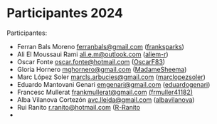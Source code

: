 # Participantes 2024

Participantes:
- Ferran Bals Moreno <ferranbals@gmail.com> ([franksparks](https://github.com/franksparks))
- Ali El Moussaui Rami <ali.e.m@outlook.com> ([aliem-r](https://github.com/aliem-r/))
- Oscar Fonte <oscar.fonte@hotmail.com> ([OscarF83](https://github.com/OscarF83))
- Gloria Hornero <mghornero@gmail.com> ([MadameSheema](https://github.com/MadameSheema))
- Marc López Soler <marcls.arbucies@gmail.com> ([marclopezsoler](https://github.com/marclopezsoler/))
- Eduardo Mantovani Genari <emgenari@gmail.com> ([eduardogenari](https://github.com/eduardogenari))
- Francesc Mullerat frankmullerat@gmail.com [(frmuller41182)](https://github.com/frmuller41182)
- Alba Vilanova Cortezón <avc.lleida@gmail.com> ([albavilanova](https://github.com/albavilanova))
-  Rui Ranito <r.ranito@hotmail.com> ([R-Ranito](https://github.com/R-Ranito/)
-  
